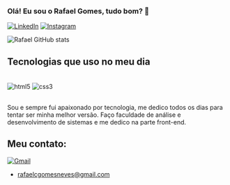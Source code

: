 ### Olá! Eu sou o Rafael Gomes, tudo bom? 🤙


[![LinkedIn](https://img.shields.io/badge/LinkedIn-0077B5?style=for-the-badge&logo=linkedin&logoColor=white)](https://www.linkedin.com/in/rafael-gomes-792568204/)
[![Instagram](https://img.shields.io/badge/Instagram-E4405F?style=for-the-badge&logo=instagram&logoColor=white)](https://www.instagram.com/rafaaelgomess/)

![Rafael GitHub stats](https://github-readme-stats.vercel.app/api?username=RafaelGomesN&show_icons=true&theme=tokyonight)


## Tecnologias que uso no meu dia

<div style="Display: inline_block"><br/>
 
<img align="center" alt="html5" src="https://img.shields.io/badge/HTML5-E34F26?style=for-the-badge&logo=html5&logoColor=white" /> 
<img align="center" alt="css3" src="https://img.shields.io/badge/CSS3-1572B6?style=for-the-badge&logo=css3&logoColor=white" /> 

<div><br/>

 Sou e sempre fui apaixonado por tecnologia, me dedico todos os dias para tentar ser minha melhor versão. 
 Faço faculdade de análise e desenvolvimento de sistemas e me dedico na parte front-end.

 ## Meu contato:
[![Gmail](https://img.shields.io/badge/Gmail-D14836?style=for-the-badge&logo=gmail&logoColor=white)](rafaelcgomesneves@gmail.com)
- rafaelcgomesneves@gmail.com
